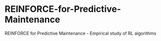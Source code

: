 # REINFORCE-for-Predictive-Maintenance
REINFORCE for Predictive Maintenance - Empirical study of RL algorithms
